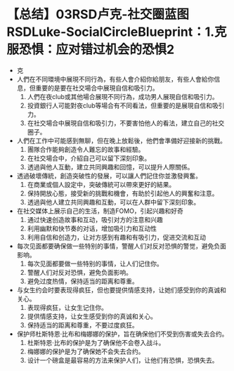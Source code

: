 # 【总结】03RSD卢克-社交圈蓝图RSDLuke-SocialCircleBlueprint：1.克服恐惧：应对错过机会的恐惧2

-   克
-   人們在不同環境中展現不同行為，有些人會介紹你給朋友，有些人會給你信息，但重要的是要在社交場合中展現自信和吸引力。
    1.  人們在夜club或其他場合展現不同行為，成功男人展現自信和吸引力。
    2.  投資銀行人可能對夜club等場合有不同看法，但重要的是展現自信和吸引力。
    3.  在社交場合中展現自信和吸引力，不要害怕他人的看法，建立自己的社交圈子。
-   人們在工作中可能感到無聊，但在晚上放鬆後，他們會準備好迎接新的挑戰。
    1.  團隊合作能夠創造令人難忘的故事和經驗。
    2.  在社交場合中，介紹自己可以留下深刻印象。
    3.  透過與他人互動，建立共同興趣和回憶，可以提升人際關係。
-   透過破壞傳統，創造突破性的發展，可以讓人們記住你並激發興奮。
    1.  在商業或個人設定中，突破傳統可以帶來更好的結果。
    2.  保持開放心態，接受新的挑戰和機會，有助於引起他人的興奮和注意。
    3.  透過與他人建立共同興趣和互動，可以在人群中留下深刻印象。
-   在社交媒体上展示自己的生活，制造FOMO，引起兴趣和好奇
    1.  通过快速创造故事和互动，吸引对方的注意和兴趣
    2.  利用幽默和快节奏的对话，增加吸引力和互动性
    3.  利用自信和创造力，让对方感到有趣和有吸引力，促进交流和互动
-   每次见面都要确保做一些特别的事情，警醒人们对反对恐惧的警觉，避免负面影响。
    1.  每次见面都要做一些特别的事情，让人们记住你。
    2.  警醒人们对反对恐惧，避免负面影响。
    3.  避免过度热情，保持适当的距离和尊重。
-   与女生约会时要表现得疯狂，但也要提供情感支持，让她们感受到你的真诚和关心。
    1.  表现得疯狂，让女生记住你。
    2.  提供情感支持，让女生感受到你的真诚和关心。
    3.  保持适当的距离和尊重，不要过度疯狂。
-   保护师杜斯特恩·比布和梅娜娜的保护，旨在确保他们不受到伤害或失去合约。
    1.  杜斯特恩·比布的保护是为了确保他不会卷入战斗。
    2.  梅娜娜的保护是为了确保她不会失去合约。
    3.  设计一个磅盒是最容易的方法来保护人们，让他们有恐惧，恐惧失去。